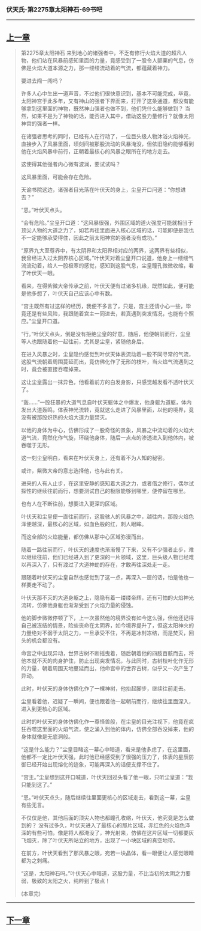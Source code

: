 ### 伏天氏-第2275章太阳神石-69书吧

--------
[上一章](./ded3fa7f2361ac8142b09ffb0c9575ad.md)
--------


>
>
>
>第2275章太阳神石
>来到地心的诸强者中，不乏有修行火焰大道的超凡人物，他们站在风暴前感知里面的力量，竟感受到了一股令人颤栗的气息，仿佛是火焰大道本源之力，那一缕缕流动着的气流，都蕴藏着神力。
>
>要进去闯一闯吗？
>
>许多人心中生出一道声音，不过他们很快意识到，基本不可能完成，毕竟，太阳神宫于此多年，又有神山的强者下界而来，打开了这条通道，都没有能够拿到这里面的神物，既然神山强者也做不到，他们凭什么能够做到？
>当然，如果不是为了神物的话，能否进入其中，借助这股力量修行？就像太阳神宫的强者一样。
>
>在诸强者思考的同时，已经有人在行动了，一位巨头级人物沐浴火焰神光，直接步入了风暴里面，顷刻间被那股流动的风暴淹没，但依旧隐约能够看到他在火焰风暴中前行，正朝着最核心的风暴之眼所在的地方走去。
>
>这使得其他强者内心微有波澜，要试试吗？
>
>这风暴里面，可能会存在危险。
>
>天谕书院这边，诸强者目光落在叶伏天的身上，尘皇开口问道：“你想进去？”
>
>“恩。”叶伏天点头。
>
>“会有危险。”尘皇开口道：“这风暴很强，外围区域的道火强度可能就相当于顶尖人物的大道之力了，如若再往里面进入核心区域的话，可能即便是我也不一定能够承受得住，因此之前太阳神宫的强者没有成功。”
>
>“原界九大至尊界中，有太阴界和太阳界相对应的两界，这两界有些相似，我曾经进入过太阴界核心区域。”叶伏天对着尘皇开口说道，他身上一缕缕气流流动着，给人一股极寒的感觉，感知到这股气息，尘皇瞳孔微微收缩，看了叶伏天一眼。
>
>看来，在得紫微大帝传承之前，叶伏天便有过诸多机缘，既然如此，便可能是他多想了，叶伏天自己应该心中有数。
>
>“宫主既然有过这样的经历，我便不多言了，只是，宫主还请小心一些，毕竟还是有些风险，我跟随着宫主一同进去，若真遇到突发情况，也能有个照应。”尘皇开口道。
>
>“行。”叶伏天点头，倒是没有拒绝尘皇的好意，随后，他便朝前而行，尘皇等人也跟随着他一起往前，尤其是尘皇，紧随他身后。
>
>在进入风暴之时，尘皇隐约感觉到叶伏天体表流动着一股不同寻常的气流，这股气流朝着周围蔓延而出，竟仿佛化作了无形的枝叶，当火焰气流遇到之时，竟会被直接吞噬掉来。
>
>这让尘皇露出一抹异色，他看着前方的白发身影，只感觉越发看不透叶伏天了。
>
>“轰……”一股狂暴的大道气息自叶伏天躯体之中爆发，他身躯为道躯，体内发出大道轰鸣，体表神光流转，竟就这么走进了风暴里面，以他的境界，竟没有被那股炽热的火焰大道力量焚灭。
>
>以他的身体为中心，仿佛形成了一股奇怪的景象，风暴之中流动着的火焰大道气流，竟然化作气旋，环绕他身体，随后一点点的渗透进入到他体内，被吞噬于无形。
>
>这一刻尘皇明白，看来在叶伏天身上，还有着不为人知的秘密。
>
>或许，紫微大帝的意志选择他，也与此有关。
>
>进来的人有人止步，在这里安静的感知着大道之力，或者借之修行，偶尔试探性的继续往前而行，想要测试自己的极限能够到哪里，便停留在哪里。
>
>也有人在不断往前，想要进入更深的区域。
>
>叶伏天和尘皇便一直往前而行，这股骇人的风暴之中，越往内，那股火焰色泽便越深，最核心的区域，如血色般的红，刺人眼眸。
>
>而这全部的火焰能量，都仿佛从那中心区域弥漫而出。
>
>随着一路往前而行，叶伏天的速度也渐渐慢了下来，又有不少强者止步，难以继续往前，他们已经进入到了更深的一片领域，这里，巨头级人物已经难以再深入了，只有渡过了大道神劫的存在，才敢再往深处走一走。
>
>跟随着叶伏天的尘皇自然也感觉到了这一点，再深入一层的话，怕是他也一样要走不动了。
>
>叶伏天那不灭的大道身躯之上，隐隐有着一缕缕帝辉，还有可怕的火焰神光流转，仿佛他身躯也渐渐受到了火焰力量的侵蚀。
>
>他的脚步微微停顿了下，上一次虽然他的境界没有如今这么强，但他还记得自己被冻结的情景，险些丧命在太阴界，如今境界提升了，但这太阳神火的力量绝对不弱于太阴之力，一旦承受不住，不再是冰封冻结，而是焚灭，回头的机会都没有。
>
>命宫之中出现异动，世界古树不断摇曳着，随后朝着他的四肢百骸而去，将他本就不灭的肉身护住，防止出现突发情况，与此同时，古树枝叶化作无形的力量，朝着周围天地蔓延而出，他命宫中的世界古树，似乎又一次产生了异动。
>
>此时，叶伏天的身体仿佛化作了一棵神树，他抬起脚步，继续往前走去。
>
>尘皇看着他，迟疑了一瞬间，便也跟着他一起朝前而行，继续往里面深入，进入到更核心的区域。
>
>此时的叶伏天的身体仿佛化作一尊怪兽般，在尘皇的目光注视下，他竟在疯狂吞噬这里面的火焰气流，使之涌入到他的体内，仿佛全部吞没掉来，他的身体就像是无底洞般。
>
>“这是什么能力？”尘皇目睹这一幕心中暗道，看来是他多虑了，在这里面，他都不一定比叶伏天强，此时他已经感受到了很强的压力了，体表的星辰防御已经开始出现熔化的迹象，可能再深入的话便支撑不住了。
>
>“宫主。”尘皇想到这开口喊道，叶伏天回过头看了他一眼，只听尘皇道：“我只能到这了。”
>
>“恩。”叶伏天点头，随后继续往里面更核心的区域走去，看到这一幕，尘皇有些无言。
>
>不仅仅是他，其他后面的顶尖人物也都瞳孔收缩，叶伏天，他究竟是怎么做到的？
>没有过多久，叶伏天进入了最核心的那片区域，赤红色的火焰色泽深的有些可怕，像是将人都淹没了，神光射来，仿佛在这片区域一切都要灰飞烟灭，除了叶伏天所站立的地方，出现了一小块区域的真空地带。
>
>在前方，叶伏天看到了那风暴之眼，宛若一块晶体，看一眼便让人感觉眼睛都为之刺痛。
>
>“这是，太阳神石吗。”叶伏天心中暗道，这股力量，不比当初的太阴之力要弱，极致的太阳之火，纯粹到了极点！
>
>(本章完)
>
>

--------
[下一章](./8f0661e862a4ff97f333c433d49ae53f.md)
--------
